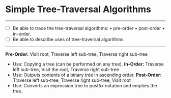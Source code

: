 # Simple Tree-Traversal Algorithms
---
- [ ] Be able to trace the tree-traversal algorithms:                                                                              • pre-order • post-order • in-order.
 - [ ] Be able to describe uses of tree-traversal algorithms
---
**Pre-Order:** Visit root, Traverse left sub-tree, Traverse right sub-tree
- Use: Copying a tree (can be performed on any tree).
**In-Order:** Traverse left sub-tree, Visit the root, Traverse right sub-tree
- Use: Outputs contents of a binary tree in ascending order.
**Post-Order:** Traverse left sub-tree, Traverse right sub-tree, Visit root
- Use: Converts an expression tree to postfix notation and empties the tree.